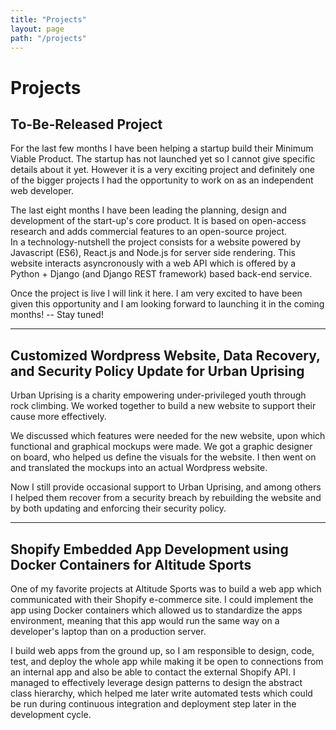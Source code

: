 ```yaml
---
title: "Projects"
layout: page
path: "/projects"
---
```


# Projects

## To-Be-Released Project

For the last few months I have been helping a startup build their Minimum Viable Product. The startup has not launched yet so I cannot give specific details about it yet. However it is a very exciting project and definitely one of the bigger projects I had the opportunity to work on as an independent web developer. 

The last eight months I have been leading the planning, design and development of the start-up's core product. It is based on open-access research and adds commercial features to an open-source project.   
In a technology-nutshell the project consists for a website powered by Javascript (ES6), React.js and Node.js for server side rendering. This website interacts asyncronously with a web API which is offered by a Python + Django (and Django REST framework) based back-end service.

Once the project is live I will link it here. I am very excited to have been given this opportunity and I am looking forward to launching it in the coming months! -- Stay tuned!

___

## Customized Wordpress Website, Data Recovery, and Security Policy Update for Urban Uprising 

Urban Uprising is a charity empowering under-privileged youth through rock climbing. 
We worked together to build a new website to support their cause more effectively.

We discussed which features were needed for the new website, upon which functional and graphical mockups were made. 
We got a graphic designer on board, who helped us define the visuals for the website. I then went on and translated the mockups into an actual Wordpress website.

Now I still provide occasional support to Urban Uprising, and among others I helped them recover from a security breach by rebuilding the website and by both updating and enforcing their security policy.

___

## Shopify Embedded App Development using Docker Containers for Altitude Sports

One of my favorite projects at Altitude Sports was to build a web app which communicated with their Shopify e-commerce site. I could implement the app using Docker containers which allowed us to standardize the apps environment, meaning that this app would run the same way on a developer's laptop than on a production server.

I build web apps from the ground up, so I am responsible to design, code, test, and deploy the whole app while making it be open to connections from an internal app and also be able to contact the external Shopify API. I managed to effectively leverage design patterns to design the abstract class hierarchy, which helped me later write automated tests which could be run during continuous integration and deployment step later in the development cycle.

